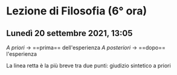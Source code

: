 # Lezione di Filosofia (6° ora)
## Lunedì 20 settembre 2021, 13:05

_A priori_ $\to$ ==prima== dell'esperienza
_A posteriori_ $\to$ ==dopo== l'esperienza


La linea retta è la più breve tra due punti: giudizio sintetico a priori
<!--stackedit_data:
eyJoaXN0b3J5IjpbNTkzODc0MzY1LDE1NDAzNTYzODNdfQ==
-->